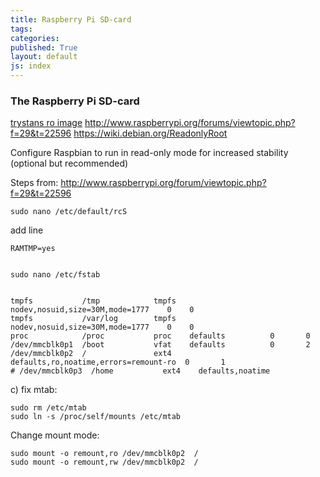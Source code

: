 ```yaml
---
title: Raspberry Pi SD-card
tags: 
categories: 
published: True
layout: default
js: index
---
```


### The Raspberry Pi SD-card

[trystans ro image](http://openenergymonitor.org/emon/node/4283)
http://www.raspberrypi.org/forums/viewtopic.php?f=29&t=22596
https://wiki.debian.org/ReadonlyRoot


Configure Raspbian to run in read-only mode for increased stability (optional but recommended)

Steps from: http://www.raspberrypi.org/forum/viewtopic.php?f=29&t=22596

    sudo nano /etc/default/rcS

add line 

    RAMTMP=yes
    
    
    sudo nano /etc/fstab
    

    tmpfs           /tmp            tmpfs   nodev,nosuid,size=30M,mode=1777    0    0
    tmpfs           /var/log        tmpfs   nodev,nosuid,size=30M,mode=1777    0    0
    proc            /proc           proc    defaults          0       0
    /dev/mmcblk0p1  /boot           vfat    defaults          0       2
    /dev/mmcblk0p2  /               ext4    defaults,ro,noatime,errors=remount-ro  0       1
    # /dev/mmcblk0p3  /home           ext4    defaults,noatime

c) fix mtab: 

    sudo rm /etc/mtab
    sudo ln -s /proc/self/mounts /etc/mtab

Change mount mode:

    sudo mount -o remount,ro /dev/mmcblk0p2  /
    sudo mount -o remount,rw /dev/mmcblk0p2  /
